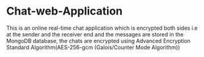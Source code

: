 # Chat-web-Application
This is an online real-time chat application which is encrypted both sides i.e at the sender and the receiver end and the messages are stored in the MongoDB database, the chats are encrypted using Advanced Encryption Standard Algorithm(AES-256-gcm (Galois/Counter Mode Algorithm))
